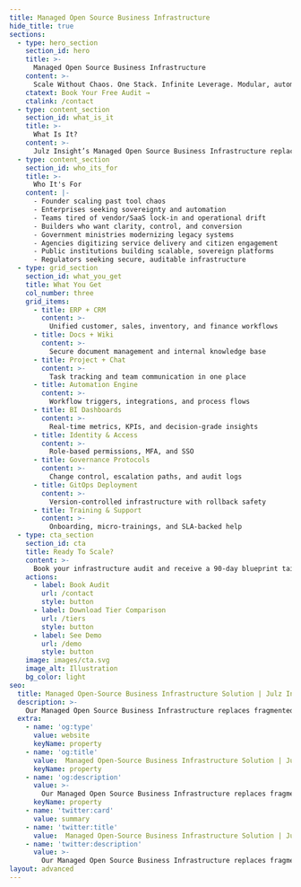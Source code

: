 ```yaml
---
title: Managed Open Source Business Infrastructure
hide_title: true
sections:
  - type: hero_section
    section_id: hero
    title: >-
      Managed Open Source Business Infrastructure
    content: >-
      Scale Without Chaos. One Stack. Infinite Leverage. Modular, automation-ready managed open-source business infrastructure for African founders and scale-ups.
    ctatext: Book Your Free Audit →
    ctalink: /contact
  - type: content_section
    section_id: what_is_it
    title: >-
      What Is It?
    content: >-
      Julz Insight’s Managed Open Source Business Infrastructure replaces fragmented tools and fragile workflows with a unified, modular system—designed, deployed, and managed for scale.<br>We architect your business backbone using open-source technologies: ERP, CRM, documents, automation, dashboards, and governance—all integrated, secure, and tailored to your growth.
  - type: content_section
    section_id: who_its_for
    title: >-
      Who It's For
    content: |-
      - Founder scaling past tool chaos
      - Enterprises seeking sovereignty and automation
      - Teams tired of vendor/SaaS lock-in and operational drift
      - Builders who want clarity, control, and conversion
      - Government ministries modernizing legacy systems
      - Agencies digitizing service delivery and citizen engagement
      - Public institutions building scalable, sovereign platforms
      - Regulators seeking secure, auditable infrastructure
  - type: grid_section
    section_id: what_you_get
    title: What You Get
    col_number: three
    grid_items:
      - title: ERP + CRM
        content: >-
          Unified customer, sales, inventory, and finance workflows
      - title: Docs + Wiki
        content: >-
          Secure document management and internal knowledge base
      - title: Project + Chat
        content: >-
          Task tracking and team communication in one place
      - title: Automation Engine
        content: >-
          Workflow triggers, integrations, and process flows
      - title: BI Dashboards
        content: >-
          Real-time metrics, KPIs, and decision-grade insights
      - title: Identity & Access
        content: >-
          Role-based permissions, MFA, and SSO
      - title: Governance Protocols
        content: >-
          Change control, escalation paths, and audit logs
      - title: GitOps Deployment
        content: >-
          Version-controlled infrastructure with rollback safety
      - title: Training & Support
        content: >-
          Onboarding, micro-trainings, and SLA-backed help
  - type: cta_section
    section_id: cta
    title: Ready To Scale?
    content: >-
      Book your infrastructure audit and receive a 90-day blueprint tailored to your business.<br>Let’s unify your operations, automate your workflows, and build a system that scales with you.
    actions:
      - label: Book Audit
        url: /contact
        style: button
      - label: Download Tier Comparison
        url: /tiers
        style: button
      - label: See Demo
        url: /demo
        style: button
    image: images/cta.svg
    image_alt: Illustration
    bg_color: light
seo:
  title: Managed Open-Source Business Infrastructure Solution | Julz Insight
  description: >-
    Our Managed Open Source Business Infrastructure replaces fragmented tools and fragile workflows with a unified, modular system—designed, deployed, and managed for scale.
  extra:
    - name: 'og:type'
      value: website
      keyName: property
    - name: 'og:title'
      value:  Managed Open-Source Business Infrastructure Solution | Julz Insight
      keyName: property
    - name: 'og:description'
      value: >-
        Our Managed Open Source Business Infrastructure replaces fragmented tools and fragile workflows with a unified, modular system—designed, deployed, and managed for scale.
      keyName: property
    - name: 'twitter:card'
      value: summary
    - name: 'twitter:title'
      value:  Managed Open-Source Business Infrastructure Solution | Julz Insight
    - name: 'twitter:description'
      value: >-
        Our Managed Open Source Business Infrastructure replaces fragmented tools and fragile workflows with a unified, modular system—designed, deployed, and managed for scale.
layout: advanced
---
```

